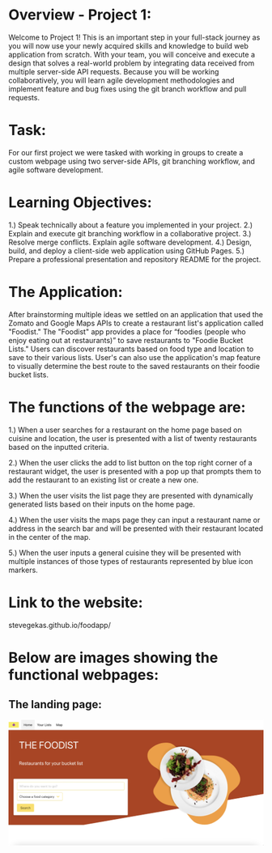 # Overview - Project 1:
Welcome to Project 1! This is an important step in your full-stack journey as you will now use your newly acquired skills and knowledge to build web application from scratch. With your team, you will conceive and execute a design that solves a real-world problem by integrating data received from multiple server-side API requests. Because you will be working collaboratively, you will learn agile development methodologies and implement feature and bug fixes using the git branch workflow and pull requests.

# Task:

For our first project we were tasked with working in groups to create a custom webpage using two server-side APIs, git branching workflow, and agile software development.

# Learning Objectives:

1.) Speak technically about a feature you implemented in your project.
2.) Explain and execute git branching workflow in a collaborative project. 
3.) Resolve merge conflicts. Explain agile software development. 
4.) Design, build, and deploy a client-side web application using GitHub Pages. 
5.) Prepare a professional presentation and repository README for the project.

# The Application:

After brainstorming multiple ideas we settled on an application that used the Zomato and Google Maps APIs to create a restaurant list's application called "Foodist."
The "Foodist" app provides a place for “foodies (people who enjoy eating out at restaurants)” to save restaurants to "Foodie Bucket Lists." Users can discover restaurants based on food type and location to save to their various lists. User's can also use the application's map feature to visually determine the best route to the saved restaurants on their foodie bucket lists.  


# The functions of the webpage are:

1.) When a user searches for a restaurant on the home page based on cuisine and location, the user is presented with a list of twenty restaurants based on the inputted criteria.

2.) When the user clicks the add to list button on the top right corner of a restaurant widget, the user is presented with a pop up that prompts them to add the restaurant to an existing list or create a new one.

3.) When the user visits the list page they are presented with dynamically generated lists based on their inputs on the home page.

4.) When the user visits the maps page they can input a restaurant name or address in the search bar and will be presented with their restaurant located in the center of the map.

5.) When the user inputs a general cuisine they will be presented with multiple instances of those types of restaurants represented by blue icon markers.

# Link to the website:

stevegekas.github.io/foodapp/

# Below are images showing the functional webpages:

## The landing page:

![plot](./assets/images/ReadMe1.jpeg)

